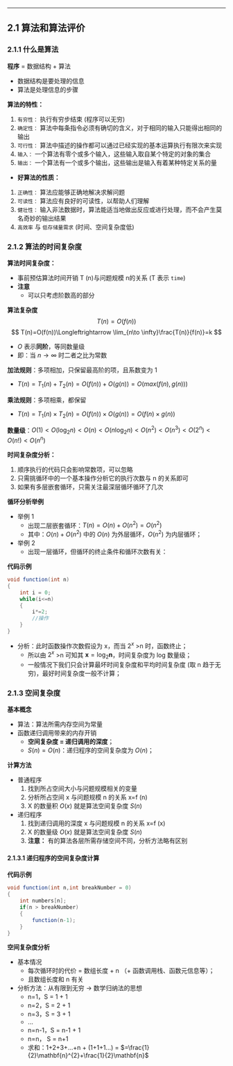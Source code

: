 
---
## 2.1 算法和算法评价
### 2.1.1 什么是算法   
**程序** = 数据结构 + 算法
+ 数据结构是要处理的信息
+ 算法是处理信息的步骤


**算法的特性：**
1. `有穷性：` 执行有穷步结束 (程序可以无穷)
2. `确定性：` 算法中每条指令必须有确切的含义，对于相同的输入只能得出相同的输出
3. `可行性：` 算法中描述的操作都可以通过已经实现的基本运算执行有限次来实现
4. `输入：` 一个算法有零个或多个输入，这些输入取自某个特定的对象的集合
5. `输出：` 一个算法有一个或多个输出，这些输出是输入有着某种特定关系的量


+ **好算法的性质：**
1. `正确性：` 算法应能够正确地解决求解问题
2. `可读性：` 算法应有良好的可读性，以帮助人们理解
3. `健壮性：` 输入非法数据时，算法能适当地做出反应或进行处理，而不会产生莫名奇妙的输出结果
4. `高效率` 与 `低存储量需求` (时间、空间复杂度低) 

### 2.1.2 算法的时间复杂度
**算法时间复杂度：**
+ 事前预估算法时间开销 T (n)与问题规模 n的关系 (T 表示 `time`)
+ **注意** 
	+ 可以只考虑阶数高的部分

**算法复杂度**
$$
T(n)=O(f(n))
$$
$$
T(n)=O(f(n))\Longleftrightarrow \lim_{n\to \infty}\frac{T(n)}{f(n)}=k
$$


+ $O$ 表示**同阶**，等同数量级
+ 即：当 $n\to \infty$ 时二者之比为常数


**加法规则**：多项相加，只保留最高阶的项，且系数变为 1
+ $T(n)=T_{1}(n)+T_{2}(n)=O(f(n))+O(g(n))=O(max(f(n),g(n)))$

**乘法规则**：多项相乘，都保留
+ $T(n)=T_{1}(n)\times T_{2}(n)=O(f(n))\times O(g(n))=O(f(n)\times g(n))$

**数量级**：$O(1)<O(\log_{2}n)<O(n)<O(n\log_{2}n)<O(n^{2})<O(n^{3})<O(2^{n})<O(n!)<O(n^{n})$



**时间复杂度分析：**
1. 顺序执行的代码只会影响常数项，可以忽略
2. 只需挑循环中的一个基本操作分析它的执行次数与 n 的关系即可
3. 如果有多层嵌套循环，只需关注最深层循环循环了几次

**循环分析举例**
+ 举例 1
	+ 出现二层嵌套循环：$T(n) = O(n)+O(n^2)=O(n^2)$
	+ 其中：$O(n)+O(n^2)$ 中的 $O(n)$ 为外层循环，$O(n^2)$ 为内层循环；
+ 举例 2
	+ 出现一层循环，但循环的终止条件和循环次数有关：

**代码示例**
```C#
void function(int n)
{
	int i = 0;
	while(i<=n)
	{
		i*=2;
		//操作
	}
}
```
+ 分析：此时函数操作次数假设为 x，而当 $2^x$ >n 时，函数终止；
	+ 所以由 $2^x$ >n 可知其 $\mathbf{x}=\log_2\mathbf{n}$，时间复杂度为 log 数量级；
	+ 一般情况下我们只会计算最坏时间复杂度和平均时间复杂度 (取 n 趋于无穷)，最好时间复杂度一般不计算；

### 2.1.3 空间复杂度
**基本概念**
+ 算法：算法所需内存空间为常量
+ 函数递归调用带来的内存开销
	+ **空间复杂度 = 递归调用的深度**；
	+ $S(n)=O(n)$：递归程序的空间复杂度为 $O(n)$；

**计算方法**
+ 普通程序
  1. 找到所占空间大小与问题规模相关的变量
  2. 分析所占空间 x 与问题规模 n 的关系 x=f (n)
  3. X 的数量积 $O(x)$ 就是算法空间复杂度 $S(n)$
+ 递归程序
  1. 找到递归调用的深度 x 与问题规模 n 的关系 x=f (x)
  2. X 的数量级 $O(x)$ 就是算法空间复杂度 $S(n)$
  3. **注意：** 有的算法各层所需存储空间不同，分析方法略有区别

#### 2.1.3.1 递归程序的空间复杂度计算
**代码示例**
```C#
void function(int n,int breakNumber = 0)
{
	int numbers[n];
	if(n > breakNumber) 
	{
		function(n-1);	
	}
}
```

**空间复杂度分析**
+ 基本情况
	+ 每次循环时的代价 = 数组长度 + n （+ 函数调用栈、函数元信息等）；
	+ 且数组长度和 n 有关
+ 分析方法：从有限到无穷 -> 数学归纳法的思想
	+ n=1，S = 1 + 1
	+ n=2，S = 2 + 1
	+ n=3，S = 3 + 1
	+ ...
	+ n=n-1，S = n-1 + 1
	+ n=n，   S = n+1
	+ 求和：1+2+3+...+n + (1+1+1...) = $=\frac{1}{2}\mathbf{n}^{2}+\frac{1}{2}\mathbf{n}$